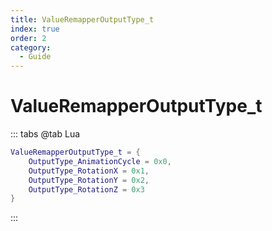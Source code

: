 ```yaml
---
title: ValueRemapperOutputType_t
index: true
order: 2
category:
  - Guide
---
```


# ValueRemapperOutputType_t
::: tabs
@tab Lua
```lua
ValueRemapperOutputType_t = {
    OutputType_AnimationCycle = 0x0,
    OutputType_RotationX = 0x1,
    OutputType_RotationY = 0x2,
    OutputType_RotationZ = 0x3
}
```
:::
